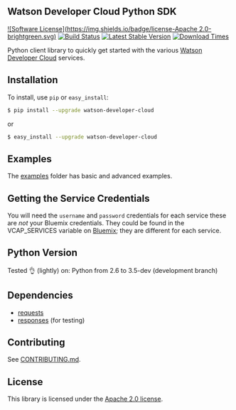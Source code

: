 ## Watson Developer Cloud Python SDK
[![Software License](https://img.shields.io/badge/license-Apache 2.0-brightgreen.svg)](LICENSE)
[![Build Status](https://travis-ci.org/watson-developer-cloud/python-sdk.svg)](https://travis-ci.org/watson-developer-cloud/python-sdk)
[![Latest Stable Version](https://img.shields.io/pypi/v/watson-developer-cloud.svg)](https://pypi.python.org/pypi/watson-developer-cloud)
[![Download Times](https://img.shields.io/pypi/dm/watson-developer-cloud.svg)](https://pypi.python.org/pypi/watson-developer-cloud)

Python client library to quickly get started with the various [Watson Developer Cloud][wdc] services.

## Installation

To install, use `pip` or `easy_install`:

```bash
$ pip install --upgrade watson-developer-cloud
```
or
```bash
$ easy_install --upgrade watson-developer-cloud
```

## Examples
The [examples](examples) folder has basic and advanced examples.

## Getting the Service Credentials
You will need the `username` and `password` credentials for each service these are *not* your Bluemix credentials. They could be found in the VCAP_SERVICES variable on [Bluemix][bluemix]; they are different for each service.

## Python Version
Tested 👌 (lightly) on: Python from 2.6 to 3.5-dev (development branch)

## Dependencies
* [requests]
* [responses] (for testing)

## Contributing
See [CONTRIBUTING.md](CONTRIBUTING.md).

## License

This library is licensed under the [Apache 2.0 license](http://www.apache.org/licenses/LICENSE-2.0).

[wdc]: http://www.ibm.com/smarterplanet/us/en/ibmwatson/developercloud/
[vcap_environment]: http://www.ibm.com/smarterplanet/us/en/ibmwatson/developercloud/doc/getting_started/index.html#EnvVars
[bluemix]: https://console.ng.bluemix.net
[pytest]: http://pytest.org/latest/
[responses]: https://github.com/getsentry/responses
[requests]: http://docs.python-requests.org/en/latest/
